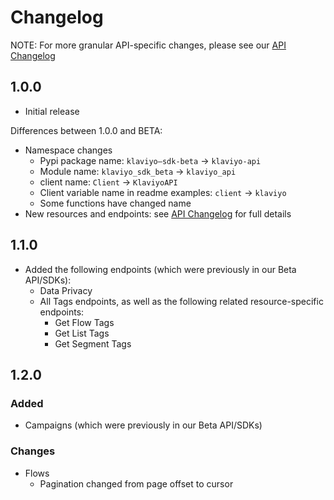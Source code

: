 # Changelog

NOTE: For more granular API-specific changes, please see our [API Changelog](https://developers.klaviyo.com/en/docs/changelog_)

## 1.0.0

  * Initial release

  Differences between 1.0.0 and BETA:

  - Namespace changes
    - Pypi package name: `klaviyo–sdk-beta` → `klaviyo-api`
    - Module name: `klaviyo_sdk_beta` → `klaviyo_api`
    - client name: `Client` → `KlaviyoAPI`
    - Client variable name in readme examples: `client` → `klaviyo`
    - Some functions have changed name
  - New resources and endpoints: see [API Changelog](https://developers.klaviyo.com/en/docs/changelog_) for full details

## 1.1.0

  - Added the following endpoints (which were previously in our Beta API/SDKs):
    - Data Privacy
    - All Tags endpoints, as well as the following related resource-specific endpoints:
      - Get Flow Tags
      - Get List Tags
      - Get Segment Tags

## 1.2.0

### Added
- Campaigns (which were previously in our Beta API/SDKs)

### Changes
- Flows
    - Pagination changed from page offset to cursor